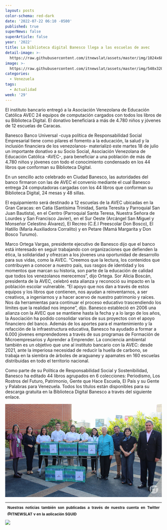 ```yaml
---
layout: posts
color-schema: red-dark
date: '2022-07-22 06:10 -0500'
published: true
superNews: false
superArticle: false
year: '2022'
title: La biblioteca digital Banesco llega a las escuelas de avec
detail-image: >-
  https://raw.githubusercontent.com/itnewslat/assets/master/img/1024x680/biblioteca-banesco-g.jpg
image: >-
  https://raw.githubusercontent.com/itnewslat/assets/master/img/540x320/biblioteca-banesco-p.jpg
categories:
  - Venezuela
tags:
  - Actualidad
week: '29'
---
```

El instituto bancario entregó a la Asociación Venezolana de Educación Católica AVEC 24 equipos de computación cargados con todos los libros de su Biblioteca Digital. El donativo beneficiará a más de 4.780 niños y jóvenes de 12 escuelas de Caracas.  

Banesco Banco Universal -cuya política de Responsabilidad Social Empresarial tiene como pilares el fomento a la educación, la salud y la inclusión financiera de los venezolanos- materializó este martes 18 de julio un importante donativo a su Socio Social, Asociación Venezolana de Educación Católica -AVEC-, para beneficiar a una población de más de 4.780 niños y jóvenes con todo el conocimiento condensado en los 44 libros que conforman su Biblioteca Digital. 

En un sencillo acto celebrado en Ciudad Banesco, las autoridades del banco firmaron con las de AVEC el convenio mediante el cual Banesco entrega 24 computadoras cargadas con los 44 libros que conforman su Biblioteca Digital, 24 mesas y 48 sillas.

El equipamiento será destinado a 12 escuelas de la AVEC ubicadas en la Gran Caracas: en Catia (Santísima Trinidad, Santa Teresita y Parroquial San Juan Bautista), en el Centro (Parroquial Santa Teresa, Nuestra Señora de Lourdes y San Francisco Javier), en el Sur Oeste (Arcángel San Miguel y Monseñor Celestino Álvarez), El Recreo (C.E.I Preescolar Don Bosco), El Hatillo (María Auxiliadora Corralito) y en Petare (Mamá Margarita y Don Bosco Turumo).  

Marco Ortega Vargas, presidente ejecutivo de Banesco dijo que el banco está interesado en seguir trabajando con organizaciones que defienden la ética, la solidaridad y ofrezcan a los jóvenes una oportunidad de desarrollo para sus vidas, como la AVEC. “Creemos que la lectura, los contenidos que contribuyen a conocer a nuestro país, sus rasgos de identidad y los momentos que marcan su historia, son parte de la educación de calidad que todos los venezolanos merecemos”, dijo Ortega. 
Sor Alicia Boscán, presidenta de la AVEC, celebró esta alianza y reconoció su impacto en la población escolar vulnerable. “El apoyo que nos dan a través de estos equipos y los libros que contienen, nos ayudan a reinventarnos, a ser creativos, a ingeniarnos y a hacer acervo de nuestro patrimonio y raíces. Nos da herramientas para continuar el proceso educativo  trascendiendo los límites que la realidad nos impone”, dijo. 
Banesco estableció en 2006 una alianza con la AVEC que se mantiene hasta la fecha y a lo largo de los años, la Asociación ha podido consolidar varios de sus proyectos con el apoyo financiero del banco. 
Además de los aportes para el mantenimiento y la refacción de la infraestructura educativa, Banesco ha ayudado a formar a 6.000 jóvenes emprendedores a través de sus programas de Formación de Microempresarios y Aprender a Emprender. La conciencia ambiental también es un objetivo que une al instituto bancario con la AVEC: desde 2021, ante la imperiosa necesidad de reducir la huella de carbono, se trabaja en la siembra de árboles de araguaney y apamates en 160 escuelas distribuidas en todo el territorio nacional. 

Como parte de su Política de Responsabilidad Social y Sostenibilidad, Banesco ha editado 44 libros agrupados en 6 colecciones: Periodismo, Los Rostros del Futuro, Patrimonio, Gente que Hace Escuela, El País y su Gente y Palabras para Venezuela. Todos los títulos están disponibles para su descarga gratuita en la Biblioteca Digital Banesco a través del siguiente enlace.

![](https://raw.githubusercontent.com/itnewslat/assets/master/img/540x320/biblioteca-banesco-p.jpg)

<table style="height: 42px;" width="569">
<tbody>
<tr>
<td style="text-align: justify;"><sub><strong>Nuestras noticias también son publicadas a través de nuestra cuenta en Twitter <a href="https://twitter.com/itnewslat?lang=es">@ITNEWSLAT</a> y en la aplicación <a href="https://squidapp.co/en/">SQUID</a></strong></sub></td>
</tr>
</tbody>
</table>

<img src="https://tracker.metricool.com/c3po.jpg?hash=56f88a41e39ab42c063cc51676587a04"/>